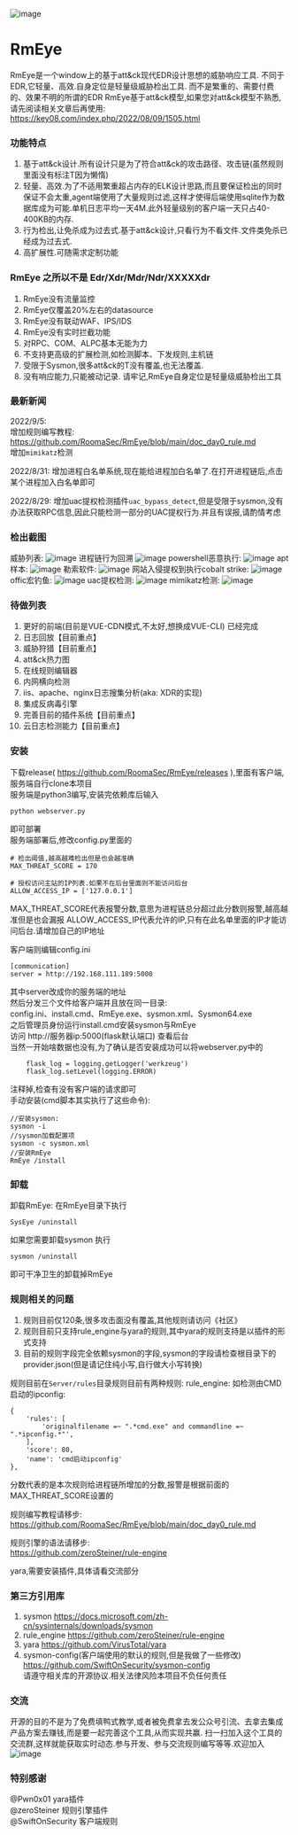 ![image](Image/logo.png) 

# RmEye
RmEye是一个window上的基于att&ck现代EDR设计思想的威胁响应工具.
不同于EDR,它轻量、高效.自身定位是轻量级威胁检出工具.
而不是繁重的、需要付费的、效果不明的所谓的EDR
RmEye基于att&ck模型,如果您对att&ck模型不熟悉,请先阅读相关文章后再使用:  
https://key08.com/index.php/2022/08/09/1505.html

### 功能特点
1. 基于att&ck设计.所有设计只是为了符合att&ck的攻击路径、攻击链(虽然规则里面没有标注T因为懒惰)
2. 轻量、高效.为了不适用繁重超占内存的ELK设计思路,而且要保证检出的同时保证不会太重,agent端使用了大量规则过滤,这样才使得后端使用sqlite作为数据库成为可能.单机日志平均一天4M.此外轻量级别的客户端一天只占40-400KB的内存.
3. 行为检出,让免杀成为过去式.基于att&ck设计,只看行为不看文件.文件类免杀已经成为过去式.
4. 高扩展性.可随需求定制功能

### RmEye 之所以不是 Edr/Xdr/Mdr/Ndr/XXXXXdr
1. RmEye没有流量监控
2. RmEye仅覆盖20%左右的datasource
3. RmEye没有联动WAF、IPS/IDS
4. RmEye没有实时拦截功能
5. 对RPC、COM、ALPC基本无能为力
6. 不支持更高级的扩展检测,如检测脚本、下发规则,主机链
7. 受限于Sysmon,很多att&ck的T没有覆盖,也无法覆盖.
8. 没有响应能力,只能被动记录.
请牢记,RmEye自身定位是轻量级威胁检出工具

### 最新新闻
2022/9/5:  
增加规则编写教程:  
https://github.com/RoomaSec/RmEye/blob/main/doc_day0_rule.md  
增加`mimikatz`检测

2022/8/31:
增加进程白名单系统,现在能给进程加白名单了.在打开进程链后,点击某个进程加入白名单即可

2022/8/29:
增加uac提权检测插件`uac_bypass_detect`,但是受限于sysmon,没有办法获取RPC信息,因此只能检测一部分的UAC提权行为.并且有误报,请酌情考虑

### 检出截图
威胁列表:
![image](Image/1.png)
进程链行为回溯
![image](Image/8.png)
powershell恶意执行:
![image](Image/2.png)
apt样本:
![image](Image/3.png)
勒索软件:
![image](Image/4.png)
网站入侵提权到执行cobalt strike:
![image](Image/5.png)
offic宏钓鱼:
![image](Image/6.png)
uac提权检测:
![image](Image/7.png)
mimikatz检测:
![image](Image/14.png)

### 待做列表
1. 更好的前端(目前是VUE-CDN模式,不太好,想换成VUE-CLI) 已经完成
2. 日志回放【目前重点】
3. 威胁狩猎【目前重点】
4. att&ck热力图
5. 在线规则编辑器
6. 内网横向检测
7. iis、apache、nginx日志搜集分析(aka: XDR的实现)
8. 集成反病毒引擎
9. 完善目前的插件系统【目前重点】
10. 云日志检测能力【目前重点】
### 安装
下载release( https://github.com/RoomaSec/RmEye/releases ),里面有客户端,服务端自行clone本项目  
服务端是python3编写,安装完依赖库后输入
```
python webserver.py
```
即可部署  
服务端部署后,修改config.py里面的  
```
# 检出阈值,越高越难检出但是也会越准确  
MAX_THREAT_SCORE = 170

# 授权访问主站的IP列表.如果不在后台里面则不能访问后台  
ALLOW_ACCESS_IP = ['127.0.0.1']
```
MAX_THREAT_SCORE代表报警分数,意思为进程链总分超过此分数则报警,越高越准但是也会漏报
ALLOW_ACCESS_IP代表允许的IP,只有在此名单里面的IP才能访问后台.请增加自己的IP地址  

客户端则编辑config.ini  
```
[communication]
server = http://192.168.111.189:5000
```
其中server改成你的服务端的地址  
然后分发三个文件给客户端并且放在同一目录:  
config.ini、install.cmd、RmEye.exe、sysmon.xml、Sysmon64.exe  
之后管理员身份运行install.cmd安装sysmon与RmEye  
访问 http://服务器ip:5000(flask默认端口) 查看后台  
当然一开始啥数据也没有,为了确认是否安装成功可以将webserver.py中的  
```
    flask_log = logging.getLogger('werkzeug')
    flask_log.setLevel(logging.ERROR)
```
注释掉,检查有没有客户端的请求即可   
手动安装(cmd脚本其实执行了这些命令):
```
//安装sysmon:
sysmon -i 
//sysmon加载配置项
sysmon -c sysmon.xml
//安装RmEye
RmEye /install
```

### 卸载
卸载RmEye:
在RmEye目录下执行
```
SysEye /uninstall
```
如果您需要卸载sysmon
执行
```
sysmon /uninstall
```
即可干净卫生的卸载掉RmEye

### 规则相关的问题
1. 规则目前仅120条,很多攻击面没有覆盖,其他规则请访问《社区》
2. 规则目前只支持rule_engine与yara的规则,其中yara的规则支持是以插件的形式支持
3. 目前的规则字段完全依赖sysmon的字段,sysmon的字段请检查根目录下的provider.json(但是请记住纯小写,自行做大小写转换)

规则目前在`Server/rules`目录规则目前有两种规则:
rule_engine:
如检测由CMD启动的ipconfig:
```
{
    'rules': [
        'originalfilename =~ ".*cmd.exe" and commandline =~ ".*ipconfig.*"',
    ],
    'score': 80,
    'name': 'cmd启动ipconfig'
},
```
分数代表的是本次规则给进程链所增加的分数,报警是根据前面的MAX_THREAT_SCORE设置的

规则编写教程请移步:  
https://github.com/RoomaSec/RmEye/blob/main/doc_day0_rule.md  

规则引擎的语法请移步:  
https://github.com/zeroSteiner/rule-engine  

yara,需要安装插件,具体请看交流部分

### 第三方引用库
1. sysmon
https://docs.microsoft.com/zh-cn/sysinternals/downloads/sysmon
2. rule_engine
https://github.com/zeroSteiner/rule-engine
3. yara
https://github.com/VirusTotal/yara
4. sysmon-config(客户端使用的默认的规则,但是我做了一些修改)
https://github.com/SwiftOnSecurity/sysmon-config  
请遵守相关库的开源协议.相关法律风险本项目不负任何责任

### 交流
开源的目的不是为了免费填鸭式教学,或者被免费拿去发公众号引流、去拿去集成产品方案去赚钱,而是要一起完善这个工具,从而实现共赢.
扫一扫加入这个工具的交流群,这样就能获取实时动态.参与开发、参与交流规则编写等等.欢迎加入
![image](Image/group2.png)

### 特别感谢
@Pwn0x01 yara插件  
@zeroSteiner 规则引擎插件  
@SwiftOnSecurity 客户端规则
